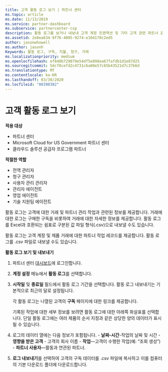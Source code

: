 ```yaml
---
title: 고객 활동 로그 보기 | 파트너 센터
ms.topic: article
ms.date: 11/13/2019
ms.service: partner-dashboard
ms.subservice: partnercenter-csp
description: 활동 로그를 보거나 내보내 고객 계정 트랜잭션 및 기타 고객 관련 파트너 관리 활동에 대 한 통찰력을 얻는 방법에 대해 알아봅니다.
ms.assetid: 2e8ea634-9f76-4005-9274-e104170c2ed5
author: jasonwhowell
ms.author: jasonh
Keywords: 활동 로그, 구독, 지불, 청구, 거래
ms.localizationpriority: medium
ms.openlocfilehash: ef848b729079e54df5e898ea67fafdb1d1e87d25
ms.sourcegitcommit: 5dcf8cefd2c4731c6a80e57c65b43521d7c37b6d
ms.translationtype: MT
ms.contentlocale: ko-KR
ms.lasthandoff: 03/30/2020
ms.locfileid: "80390382"
---
```

# <a name="view-customer-activity-logs"></a>고객 활동 로그 보기

**적용 대상**

- 파트너 센터
- Microsoft Cloud for US Government 파트너 센터
- 클라우드 솔루션 공급자 프로그램 파트너

**적절한 역할**

- 전역 관리자
- 청구 관리자
- 사용자 관리 관리자
- 관리자 에이전트
- 영업 에이전트
- 기술 지원팀 에이전트

활동 로그는 고객에 대한 거래 및 파트너 관리 작업과 관련된 정보를 제공합니다. 거래에 대한 로그는 구매한 구독을 비롯하여 거래에 대한 자세한 정보를 제공합니다. 활동 로그를 Excel과 호환되는 쉼표로 구분된 값 파일 형식(.csv)으로 내보낼 수도 있습니다.

활동 로그는 고객 계정 및 제품 거래에 대한 파트너 작업 레코드를 제공합니다. 활동 로그를 .csv 파일로 내보낼 수도 있습니다.

**활동 로그 보기 및 내보내기**

1. 파트너 센터 [대시보드](https://partner.microsoft.com/dashboard)에 로그인합니다.

2. **계정 설정** 메뉴에서 **활동 로그**를 선택합니다.
2.  **시작일** 및 **종료일** 필드에서 활동 로그 기간을 선택합니다. 활동 로그 내보내기는 기본적으로 최근의 달로 설정됩니다.

    각 활동 로그는 나열된 고객의 **구독** 페이지에 대한 링크를 제공합니다.

    기록된 작업에 대한 세부 정보를 보려면 활동 로그에 대한 아래쪽 화살표를 선택합니다. 단일 활동 로그에는 여러 제품의 순서 지정과 같은 상당한 양의 데이터가 표시될 수 있습니다.

3.   로그의 데이터 열에는 다음 정보가 포함됩니다.
    -   **날짜-시간**-작업의 날짜 및 시간
    -   **영향을 받은 고객** - 고객의 회사 이름
    -   **작업**—고객이 수행한 작업(예: “조회 생성”)
    -   **파트너 사용자**—활동과 연관된 파트너.

4.  **로그 내보내기**를 선택하여 고객의 구독 데이터를 .csv 파일에 복사하고 이를 컴퓨터의 기본 다운로드 폴더에 다운로드합니다.
    
 

 



